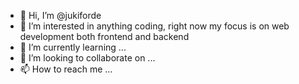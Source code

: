 - 👋 Hi, I’m @jukiforde
- 👀 I’m interested in anything coding, right now my focus is on web development both frontend and backend
- 🌱 I’m currently learning ...
- 💞️ I’m looking to collaborate on ...
- 📫 How to reach me ...

<!---
jukiforde/jukiforde is a ✨ special ✨ repository because its `README.md` (this file) appears on your GitHub profile.
You can click the Preview link to take a look at your changes.
--->
